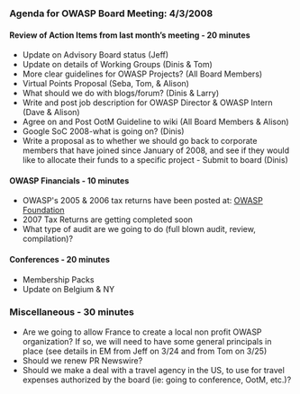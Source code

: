 ### Agenda for OWASP Board Meeting: 4/3/2008

#### Review of Action Items from last month’s meeting - 20 minutes

  - Update on Advisory Board status (Jeff)
  - Update on details of Working Groups (Dinis & Tom)
  - More clear guidelines for OWASP Projects? (All Board Members)
  - Virtual Points Proposal (Seba, Tom, & Alison)
  - What should we do with blogs/forum? (Dinis & Larry)
  - Write and post job description for OWASP Director & OWASP Intern
    (Dave & Alison)
  - Agree on and Post OotM Guideline to wiki (All Board Members &
    Alison)
  - Google SoC 2008-what is going on? (Dinis)
  - Write a proposal as to whether we should go back to corporate
    members that have joined since January of 2008, and see if they
    would like to allocate their funds to a specific project - Submit to
    board (Dinis)

#### OWASP Financials - 10 minutes

  - OWASP's 2005 & 2006 tax returns have been posted at: [OWASP
    Foundation](OWASP_Foundation "wikilink")
  - 2007 Tax Returns are getting completed soon
  - What type of audit are we going to do (full blown audit, review,
    compilation)?

#### Conferences - 20 minutes

  - Membership Packs
  - Update on Belgium & NY

### Miscellaneous - 30 minutes

  - Are we going to allow France to create a local non profit OWASP
    organization? If so, we will need to have some general principals in
    place (see details in EM from Jeff on 3/24 and from Tom on 3/25)
  - Should we renew PR Newswire?
  - Should we make a deal with a travel agency in the US, to use for
    travel expenses authorized by the board (ie: going to conference,
    OotM, etc.)?